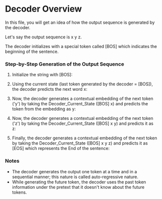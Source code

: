 # Decoder Overview

In this file, you will get an idea of how the output sequence is generated by the decoder.

Let's say the output sequence is x y z.

The decoder initializes with a special token called [BOS] which indicates the beginning of the sentence.

### Step-by-Step Generation of the Output Sequence

1. Initialize the string with [BOS]:

2. Using the current state (last token generated by the decoder = [BOS]), the decoder predicts the next word x:

3. Now, the decoder generates a contextual embedding of the next token ('y') by taking the Decoder_Current_State ([BOS] x) and predicts the token from the embedding as y:

4. Now, the decoder generates a contextual embedding of the next token ('z') by taking the Decoder_Current_State ([BOS] x y) and predicts it as z:

5. Finally, the decoder generates a contextual embedding of the next token by taking the Decoder_Current_State ([BOS] x y z) and predicts it as [EOS] which represents the End of the sentence:


### Notes
- The decoder generates the output one token at a time and in a sequential manner; this nature is called auto-regressive nature.
- While generating the future token, the decoder uses the past token information under the pretext that it doesn't know about the future tokens.
